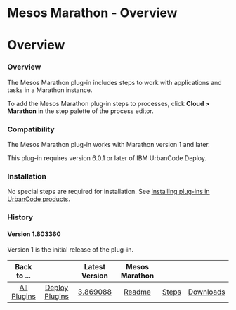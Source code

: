 
Mesos Marathon - Overview
=========================

# Overview


### Overview




The Mesos Marathon plug-in includes steps to work with applications and tasks in a Marathon instance.

To add the Mesos Marathon plug-in steps to processes, click **Cloud > Marathon** in the step palette of the process editor.

### Compatibility

The Mesos Marathon plug-in works with Marathon version 1 and later.

This plug-in requires version 6.0.1 or later of IBM UrbanCode Deploy.

### Installation

No special steps are required for installation. See [Installing plug-ins in UrbanCode products](https://www.urbancode.com/resource/installing-plug-ins-in-urbancode-products/ "Installing plug-ins in UrbanCode products").

### History

#### Version 1.803360

Version 1 is the initial release of the plug-in.


|Back to ...||Latest Version|Mesos Marathon |||
| :---: | :---: | :---: | :---: | :---: | :---: |
|[All Plugins](../../index.md)|[Deploy Plugins](../README.md)|[3.869088](https://raw.githubusercontent.com/UrbanCode/IBM-UCD-PLUGINS/main/files/mesos-marathon/mesos-marathon-3.869088.zip)|[Readme](README.md)|[Steps](steps.md)|[Downloads](downloads.md)|
